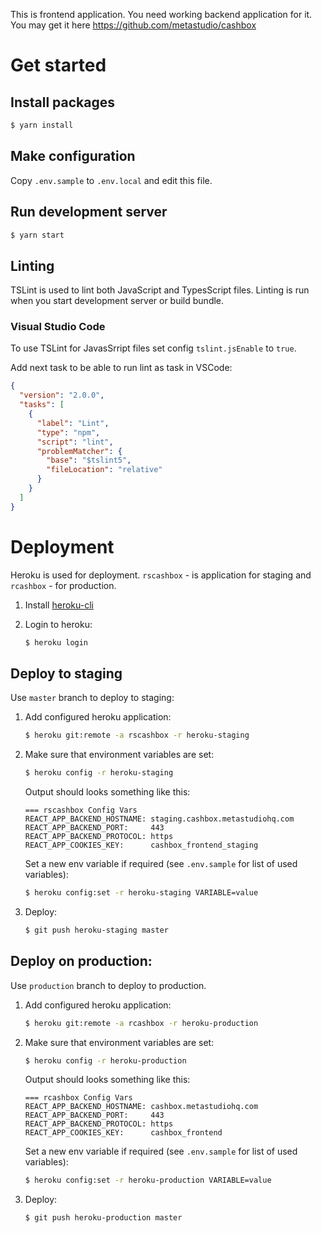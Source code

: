 This is frontend application. You need working backend application for it.
You may get it here https://github.com/metastudio/cashbox

# Get started

## Install packages

```sh
$ yarn install
```

## Make configuration

Copy `.env.sample` to `.env.local` and edit this file.

## Run development server

```sh
$ yarn start
```

## Linting

TSLint is used to lint both JavaScript and TypesScript files. Linting is run
when you start development server or build bundle.

### Visual Studio Code

To use TSLint for JavasSrript files set config `tslint.jsEnable` to `true`.

Add next task to be able to run lint as task in VSCode:
```json
{
  "version": "2.0.0",
  "tasks": [
    {
      "label": "Lint",
      "type": "npm",
      "script": "lint",
      "problemMatcher": {
        "base": "$tslint5",
        "fileLocation": "relative"
      }
    }
  ]
}
```

# Deployment

Heroku is used for deployment. `rscashbox` - is application for staging
and `rcashbox` - for production.

1. Install [heroku-cli](https://devcenter.heroku.com/articles/heroku-cli)

2. Login to heroku:
   ```sh
   $ heroku login
   ```

## Deploy to staging

Use `master` branch to deploy to staging:

1. Add configured heroku application:
   ```sh
   $ heroku git:remote -a rscashbox -r heroku-staging
   ```
2. Make sure that environment variables are set:
   ```sh
   $ heroku config -r heroku-staging
   ```
   Output should looks something like this:
   ```
   === rscashbox Config Vars
   REACT_APP_BACKEND_HOSTNAME: staging.cashbox.metastudiohq.com
   REACT_APP_BACKEND_PORT:     443
   REACT_APP_BACKEND_PROTOCOL: https
   REACT_APP_COOKIES_KEY:      cashbox_frontend_staging
   ```
   Set a new env variable if required (see `.env.sample` for list of used variables):
   ```sh
   $ heroku config:set -r heroku-staging VARIABLE=value
   ```
3. Deploy:
   ```sh
   $ git push heroku-staging master
   ```

## Deploy on production:

Use `production` branch to deploy to production.

1. Add configured heroku application:
   ```sh
   $ heroku git:remote -a rcashbox -r heroku-production
   ```
2. Make sure that environment variables are set:
   ```sh
   $ heroku config -r heroku-production
   ```
   Output should looks something like this:
   ```
   === rcashbox Config Vars
   REACT_APP_BACKEND_HOSTNAME: cashbox.metastudiohq.com
   REACT_APP_BACKEND_PORT:     443
   REACT_APP_BACKEND_PROTOCOL: https
   REACT_APP_COOKIES_KEY:      cashbox_frontend
   ```
   Set a new env variable if required (see `.env.sample` for list of used variables):
   ```sh
   $ heroku config:set -r heroku-production VARIABLE=value
   ```
3. Deploy:
   ```sh
   $ git push heroku-production master
   ```
